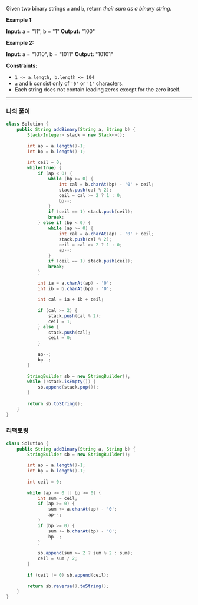 Given two binary strings `a` and `b`, return _their sum as a binary string_.

**Example 1:**

**Input:** a = "11", b = "1"
**Output:** "100"

**Example 2:**

**Input:** a = "1010", b = "1011"
**Output:** "10101"

**Constraints:**

-   `1 <= a.length, b.length <= 104`
-   `a` and `b` consist only of `'0'` or `'1'` characters.
-   Each string does not contain leading zeros except for the zero itself.

---

### 나의 풀이

```java
class Solution {
    public String addBinary(String a, String b) {
        Stack<Integer> stack = new Stack<>();
        
        int ap = a.length()-1;
        int bp = b.length()-1;
        
        int ceil = 0;
        while(true) {
            if (ap < 0) {
                while (bp >= 0) {
                    int cal = b.charAt(bp) - '0' + ceil;
                    stack.push(cal % 2);
                    ceil = cal >= 2 ? 1 : 0;
                    bp--;
                }
                if (ceil == 1) stack.push(ceil);
                break;
            } else if (bp < 0) {
                while (ap >= 0) {
                    int cal = a.charAt(ap) - '0' + ceil;
                    stack.push(cal % 2);
                    ceil = cal >= 2 ? 1 : 0;
                    ap--;
                }
                if (ceil == 1) stack.push(ceil);
                break;
            }
            
            int ia = a.charAt(ap) - '0';
            int ib = b.charAt(bp) - '0';
            
            int cal = ia + ib + ceil;
            
            if (cal >= 2) {
                stack.push(cal % 2);
                ceil = 1;
            } else {
                stack.push(cal);
                ceil = 0;
            }
            
            ap--;
            bp--;
        }
        
        StringBuilder sb = new StringBuilder();
        while (!stack.isEmpty()) {
            sb.append(stack.pop());
        }
        
        return sb.toString();
    }
}
```

### 리팩토링

```java
class Solution {
    public String addBinary(String a, String b) {
        StringBuilder sb = new StringBuilder();
        
        int ap = a.length()-1;
        int bp = b.length()-1;
        
        int ceil = 0;
        
        while (ap >= 0 || bp >= 0) {
            int sum = ceil;
            if (ap >= 0) {
                sum += a.charAt(ap) - '0';
                ap--;
            }
            if (bp >= 0) {
                sum += b.charAt(bp) - '0';
                bp--;
            }
            
            sb.append(sum >= 2 ? sum % 2 : sum);
            ceil = sum / 2;
        }
        
        if (ceil != 0) sb.append(ceil);
        
        return sb.reverse().toString();
    }
}
```